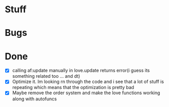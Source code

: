 # Stuff

# Bugs

# Done
- [x] calling af:update manually in love.update returns error(i guess its something related too ... and dt)
- [x] Optimize it. Im looking rn through the code and i see that a lot of stuff is repeating which means that the optimization is pretty bad
- [x] Maybe remove the order system and make the love functions working along with autofuncs